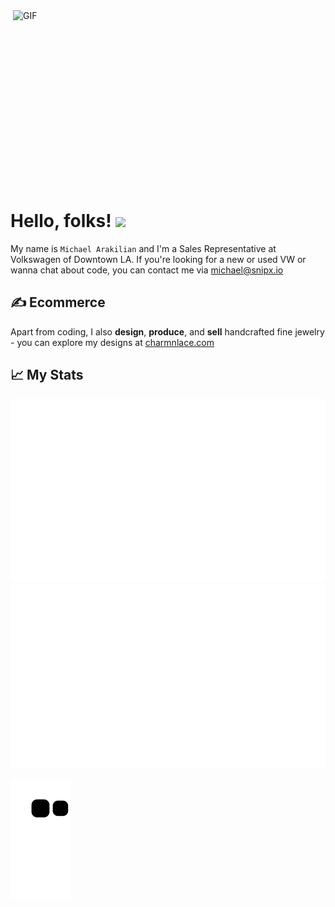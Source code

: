 <img align="right" alt="GIF" src="https://media.giphy.com/media/xUA7bdpLxQhsSQdyog/giphy.gif" width="500" height="320" />


# Hello, folks! <img src="https://raw.githubusercontent.com/MartinHeinz/MartinHeinz/master/wave.gif" width="30px">

My name is `Michael Arakilian` and I'm a Sales Representative at Volkswagen of Downtown LA. If you're looking for a new or used VW or wanna chat about code, you can contact me via  <a href="mailto:michael@startrev.com"> michael@snipx.io </a>

## &#x270d; Ecommerce

Apart from coding, I also **design**, **produce**, and **sell** handcrafted fine jewelry - you can explore my designs at [charmnlace.com](https://charmnlace.com) 


## &#x1f4c8; My Stats
![](https://github.com/arakilian0/github-stats/blob/master/generated/overview.svg)
![](https://github.com/arakilian0/github-stats/blob/master/generated/languages.svg)

![snake gif](https://github.com/Th1nhNg0/Th1nhNg0/blob/output/github-contribution-grid-snake.svg)



<!-- 
<a href="https://github.com/Th1nhNg0/Th1nhNg0">
  <img align="center" src="https://github-readme-stats.vercel.app/api?username=Th1nhNg0&show_icons=true&line_height=27&count_private=true&title_color=ffffff&text_color=c9cacc&icon_color=2bbc8a&bg_color=1d1f21" alt="Martin's GitHub Stats" />
</a>
  -->




<!-- Resources -->
<!-- Icons: https://simpleicons.org/ -->
<!-- GitHub Stats: https://github.com/anuraghazra/github-readme-stats -->
<!-- Emojis: https://emojipedia.org/emoji/ -->
<!-- HTML Emojis: https://www.fileformat.info/index.htm -->
<!-- Shields: https://shields.io/ -->
<!-- Awesome GitHub Profile README: https://github.com/abhisheknaiidu/awesome-github-profile-readme -->
